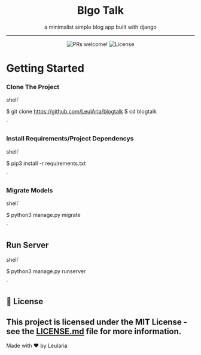 <h1 align="center">
    Blgo Talk
</h1>
<p align="center">
    a minimalist simple blog app built with django
</p>

<hr />

<p align="center">
  <img src="https://img.shields.io/static/v1?label=PRs&message=welcome&style=for-the-badge&color=B45&labelColor=000" alt="PRs welcome!" />

  <img alt="License" src="https://img.shields.io/github/license/LeulAria/blogtalk?style=for-the-badge&color=B45&labelColor=000">
</p>

# Getting Started
### Clone The Project
shell`

$ git clone https://github.com/LeulAria/blogtalk
$ cd blogtalk

`

### Install Requirements/Project Dependencys
shell`

$ pip3 install -r requirements.txt

`

### Migrate Models
shell`

$ python3 manage.py migrate

`

## Run Server
shell`

$ python3 manage.py runserver

`
## 📝 License

This project is licensed under the MIT License - see the [LICENSE.md](https://github.com/LeulAria/blogtalk/blob/main/LICENSE) file for more information.
---

Made with ♥ by Leularia